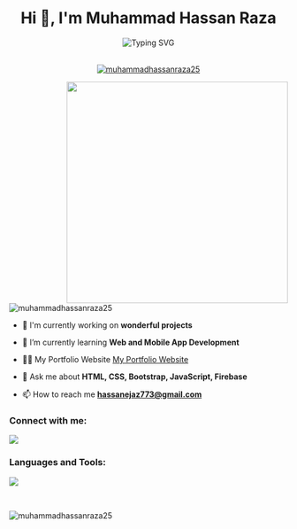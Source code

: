 <h1 align="center">Hi 👋, I'm Muhammad Hassan Raza</h1>
<!-- <h3 align="center">A passionate front end developer from Pakistan</h3> -->

<div align='center'><img align="center" src="https://readme-typing-svg.herokuapp.com?font=Fira+Code&weight=600&size=24&duration=3500&pause=500&color=151CF7&center=true&vCenter=true&width=435&lines=Front+End+Developer+;Web+Designer+;" alt="Typing SVG" /></div>

<br>

<p align="center"> <a href="https://github.com/ryo-ma/github-profile-trophy"><img src="https://github-profile-trophy.vercel.app/?username=muhammadhassanraza25" alt="muhammadhassanraza25" /></a> </p>
 
<img align="right" width="400" src="https://miro.medium.com/v2/resize:fit:1358/1*zVnWJtyGOX_kUIDm6ccCfQ.gif">

<p align="left"> <img src="https://komarev.com/ghpvc/?username=muhammadhassanraza25&label=Profile%20views&color=0e75b6&style=flat" alt="muhammadhassanraza25" /> </p>


- 🔭 I'm currently working on **wonderful projects**

- 🌱 I’m currently learning **Web and Mobile App Development**
 
- 👨‍💻 My Portfolio Website [My Portfolio Website](https://muhammadhassanraza25.github.io/My-Portfolio-Website/)

- 💬 Ask me about **HTML, CSS, Bootstrap, JavaScript, Firebase**

- 📫 How to reach me **hassanejaz773@gmail.com**

<h3 align="left">Connect with me:</h3>
<p align="left">
<a href="https://www.linkedin.com/in/muhammad-hassan-raza-aab5402b7/" target="blank"><img src="https://skillicons.dev/icons?i=linkedin" /></a>
</p>

<h3 align="left">Languages and Tools:</h3>
<p align='left'>
    <img src="https://skillicons.dev/icons?i=html,css,bootstrap,js,git,github,tailwind,firebase,react" />
</p>

<br>
<p><img align="left" src="https://github-readme-stats.vercel.app/api/top-langs?username=muhammadhassanraza25&show_icons=true&locale=en&layout=compact" alt="muhammadhassanraza25" /></p>
<!-- <a href="https://github.com/muhammadhassanraza25/github-readme-stats"><img alt="muhammadhassanraza25's Top Languages" src="https://denvercoder1-github-readme-stats.vercel.app/api/top-langs/?username=muhammadhassanraza25&langs_count=8&layout=compact&theme=bg_color=bg_color=FFFFF&title_color=FFA500&icon_color=000" height="192px"/></a>
 -->


